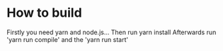 # How to build

Firstly you need yarn and node.js...
Then run yarn install
Afterwards run 'yarn run compile' and the 'yarn run start'
